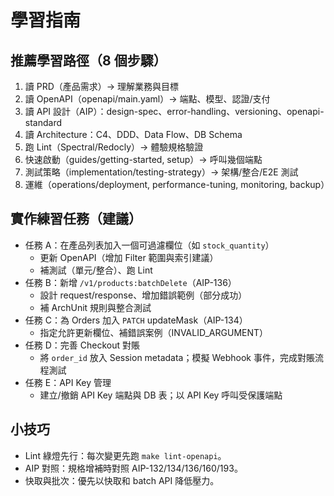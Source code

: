 # 學習指南

## 推薦學習路徑（8 個步驟）
1) 讀 PRD（產品需求）→ 理解業務與目標
2) 讀 OpenAPI（openapi/main.yaml）→ 端點、模型、認證/支付
3) 讀 API 設計（AIP）：design-spec、error-handling、versioning、openapi-standard
4) 讀 Architecture：C4、DDD、Data Flow、DB Schema
5) 跑 Lint（Spectral/Redocly）→ 體驗規格驗證
6) 快速啟動（guides/getting-started, setup）→ 呼叫幾個端點
7) 測試策略（implementation/testing-strategy）→ 架構/整合/E2E 測試
8) 運維（operations/deployment, performance-tuning, monitoring, backup）

## 實作練習任務（建議）
- 任務 A：在產品列表加入一個可過濾欄位（如 `stock_quantity`）
  - 更新 OpenAPI（增加 Filter 範圍與索引建議）
  - 補測試（單元/整合）、跑 Lint
- 任務 B：新增 `/v1/products:batchDelete`（AIP-136）
  - 設計 request/response、增加錯誤範例（部分成功）
  - 補 ArchUnit 規則與整合測試
- 任務 C：為 Orders 加入 `PATCH` updateMask（AIP-134）
  - 指定允許更新欄位、補錯誤案例（INVALID_ARGUMENT）
- 任務 D：完善 Checkout 對賬
  - 將 `order_id` 放入 Session metadata；模擬 Webhook 事件，完成對賬流程測試
- 任務 E：API Key 管理
  - 建立/撤銷 API Key 端點與 DB 表；以 API Key 呼叫受保護端點

## 小技巧
- Lint 綠燈先行：每次變更先跑 `make lint-openapi`。
- AIP 對照：規格增補時對照 AIP-132/134/136/160/193。
- 快取與批次：優先以快取和 batch API 降低壓力。
